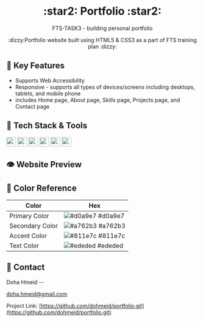 <div align='center'>
    <h1>:star2:	Portfolio :star2:</h1>
    <p>FTS-TASK3 - building personal portfolio</p>
    <p>:dizzy:Portfolio website built using HTML5 & CSS3 as a part of FTS training plan :dizzy:</p>
</div>

## :dart: Key Features
- Supports Web Accessibility
- Responsive - supports all types of devices/screens including desktops, tablets, and mobile phone
- includes Home page, About page, Skills page, Projects page, and Contact page 

## :space_invader: Tech Stack & Tools
<img src="https://img.shields.io/badge/HTML5-E34F26?style=for-the-badge&logo=html5&logoColor=white" height="25" />
<img src="https://img.shields.io/badge/CSS3-1572B6?style=for-the-badge&logo=css3&logoColor=white" height="25" />
<img src="https://img.shields.io/badge/GIT-E44C30?style=for-the-badge&logo=git&logoColor=white" height="25"  />
<img src="https://img.shields.io/badge/GitHub-100000?style=for-the-badge&logo=github&logoColor=white" height="25"  />
<img src="https://img.shields.io/badge/Netlify-00C7B7?style=for-the-badge&logo=netlify&logoColor=white" height="25" />
<img src="https://img.shields.io/badge/Font_Awesome-339AF0?style=for-the-badge&logo=fontawesome&logoColor=white" height="25"  />

## :eye: Website Preview

## :art: Color Reference
| Color | Hex |
| --------------- | ---------------------------------------------------------------- |
| Primary Color | ![#d0a9e7](https://via.placeholder.com/10/d0a9e7?text=+) #d0a9e7 |
| Secondary Color | ![#a762b3](https://via.placeholder.com/10/a762b3?text=+) #a762b3 |
| Accent Color | ![#811e7c](https://via.placeholder.com/10/811e7c?text=+) #811e7c |
| Text Color | ![#ededed](https://via.placeholder.com/10/ededed?text=+) #ededed |


## :handshake: Contact
Doha Hmeid --

doha.hmeid@gmail.com

Project Link: [https://github.com/dohmeid/portfolio.git](https://github.com/dohmeid/portfolio.git)

